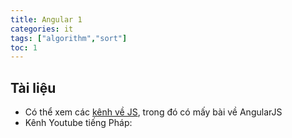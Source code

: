 ```yaml
---
title: Angular 1
categories: it
tags: ["algorithm","sort"]
toc: 1
---
```




## Tài liệu

- Có thể xem các [kênh về JS](/js-1), trong đó có mấy bài về AngularJS
- Kênh Youtube tiếng Pháp: 





